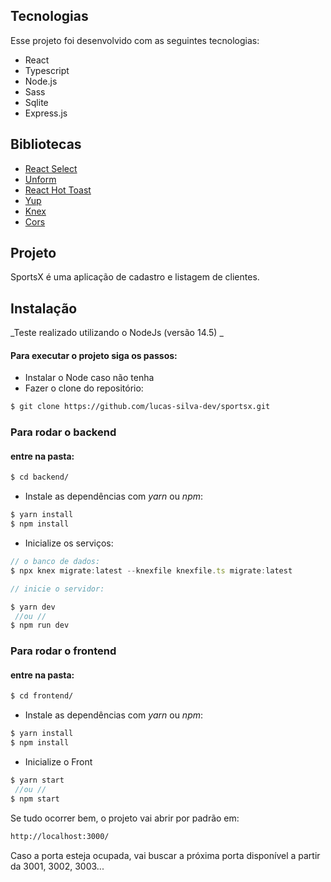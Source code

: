## Tecnologias

Esse projeto foi desenvolvido com as seguintes tecnologias:

- React
- Typescript
- Node.js
- Sass
- Sqlite
- Express.js

## Bibliotecas

- [React Select](https://react-select.com/home)
- [Unform](https://unform.dev/)
- [React Hot Toast](https://react-hot-toast.com/)
- [Yup](https://github.com/jquense/yup)
- [Knex](https://knexjs.org/)
- [Cors](https://github.com/expressjs/cors)

## Projeto

SportsX é uma aplicação de cadastro e listagem de clientes.

## Instalação

_Teste realizado utilizando o NodeJs (versão 14.5) _

#### Para executar o projeto siga os passos:

- Instalar o Node caso não tenha
- Fazer o clone do repositório:

```sh
$ git clone https://github.com/lucas-silva-dev/sportsx.git
```

### Para rodar o backend

#### entre na pasta:

```sh
$ cd backend/
```

- Instale as dependências com _yarn_ ou _npm_:

```sh
$ yarn install
$ npm install
```

- Inicialize os serviços:

```js
// o banco de dados:
$ npx knex migrate:latest --knexfile knexfile.ts migrate:latest

// inicie o servidor:

$ yarn dev
 //ou //
$ npm run dev
```

### Para rodar o frontend

#### entre na pasta:

```sh
$ cd frontend/
```

- Instale as dependências com _yarn_ ou _npm_:

```sh
$ yarn install
$ npm install
```

- Inicialize o Front

```js
$ yarn start
 //ou //
$ npm start
```

Se tudo ocorrer bem, o projeto vai abrir por padrão em:

```sh
http://localhost:3000/
```

Caso a porta esteja ocupada, vai buscar a próxima porta disponível a partir da 3001, 3002, 3003...
